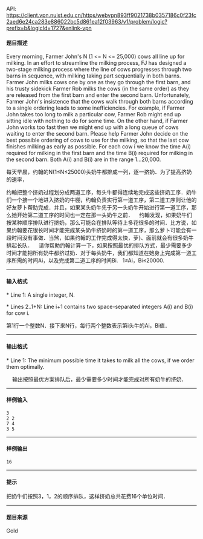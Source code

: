 API: https://client.vpn.nuist.edu.cn/https/webvpn893ff9021738b0357186c0f23fc2aed6e24ca283e886022bc5d861ea12f03963/v1/problem/logic?prefix=b&logicId=1727&enlink-vpn

#### 题目描述

Every morning, Farmer John's N (1 <= N <= 25,000) cows all line up for milking. In an effort to streamline the milking process, FJ has designed a two-stage milking process where the line of cows progresses through two barns in sequence, with milking taking part sequentially in both barns. Farmer John milks cows one by one as they go through the first barn, and his trusty sidekick Farmer Rob milks the cows (in the same order) as they are released from the first barn and enter the second barn. Unfortunately, Farmer John's insistence that the cows walk through both barns according to a single ordering leads to some inefficiencies. For example, if Farmer John takes too long to milk a particular cow, Farmer Rob might end up sitting idle with nothing to do for some time. On the other hand, if Farmer John works too fast then we might end up with a long queue of cows waiting to enter the second barn. Please help Farmer John decide on the best possible ordering of cows to use for the milking, so that the last cow finishes milking as early as possible. For each cow i we know the time A(i) required for milking in the first barn and the time B(i) required for milking in the second barn. Both A(i) and B(i) are in the range 1...20,000.

每天早晨，约翰的N(1≤N≤25000)头奶牛都排成一列，逐一挤奶．为了提高挤奶的速率，

约翰把整个挤奶过程划分成两道工序，每头牛都得连续地完成这些挤奶工序．奶牛们一个接一个地进入挤奶的牛棚，约翰负责实行第一道工序，第二道工序则让他的好友萝卜帮助完成．并且，如果某头奶牛先于另一头奶牛开始进行第一道工序，那么她开始第二道工序的时间也一定在那一头奶牛之前．    约翰发现，如果奶牛们按某种顺序排队进行挤奶，那么可能会在排队等待上多花很多的时间．比方说，如果约翰要花很长时间才能完成某头奶牛挤奶时的第一道工序，那么萝卜可能会有一段时间没有事做．当煞，如果约翰的工作完成得太快，萝}、面前就会有很多奶牛排起长队．    请你帮助约翰计算一下，如果按照最优的排队方式，最少需要多少时间才能把所有奶牛都挤过奶．对于每头奶牛，我们都知道在她身上完成第一道工序所需的时间Ai，以及完成第二道工序的时间Bi.   1≤Ai，Bi≤20000.

---

#### 输入格式

\* Line 1: A single integer, N.

\* Lines 2..1+N: Line i+1 contains two space-separated integers A(i) and B(i) for cow i.

第1行一个整数N．接下来N行，每行两个整数表示第i头牛的Ai，Bi值．

---

#### 输出格式

\* Line 1: The minimum possible time it takes to milk all the cows, if we order them optimally.

    输出按照最优方案排队后，最少需要多少时间才能完成对所有奶牛的挤奶．

---

#### 样例输入
```
3
2 2
7 4
3 5
```

---

#### 样例输出
```
16

```

---

#### 提示

把奶牛们按照3，1，2的顺序排队，这样挤奶总共花费16个单位时间．

---

#### 题目来源

Gold